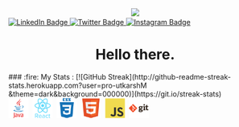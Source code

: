 <div id="header" align="center">
  <img src="https://img.freepik.com/premium-vector/programmer-concentrated-working-project-developing-programming-coding-technologies_569013-332.jpg?w=2000" width="500"/>
</div>
<div id="badges">
  <a href="https://www.linkedin.com/in/utkarsh-maurya-090062253/">
    <img src="https://img.shields.io/badge/LinkedIn-blue?style=for-the-badge&logo=linkedin&logoColor=white" alt="LinkedIn Badge"/>
  </a>
    <a href="https://twitter.com/Utkarsh70354118">
    <img src="https://img.shields.io/badge/Twitter-blue?style=for-the-badge&logo=twitter&logoColor=white" alt="Twitter Badge"/>
  </a>
  <a href="https://www.instagram.com/utkarsh_maurya17/">
    <img src="https://img.shields.io/badge/-Instagram-blue"width=100 alt="Instagram Badge"/>
  </a>
</div>
 <h1 style="text-align:center;">Hello there.</h1>
 ### :fire: My Stats :
[![GitHub Streak](http://github-readme-streak-stats.herokuapp.com?user=pro-utkarshM &theme=dark&background=000000)](https://git.io/streak-stats) <div>
  <img src="https://github.com/devicons/devicon/blob/master/icons/java/java-original-wordmark.svg" title="Java" alt="Java" width="40" height="40"/>&nbsp;
  <img src="https://github.com/devicons/devicon/blob/master/icons/react/react-original-wordmark.svg" title="React" alt="React" width="40" height="40"/>&nbsp;
  <img src="https://github.com/devicons/devicon/blob/master/icons/css3/css3-plain-wordmark.svg"  title="CSS3" alt="CSS" width="40" height="40"/>&nbsp;
  <img src="https://github.com/devicons/devicon/blob/master/icons/html5/html5-original.svg" title="HTML5" alt="HTML" width="40" height="40"/>&nbsp;
  <img src="https://github.com/devicons/devicon/blob/master/icons/javascript/javascript-original.svg" title="JavaScript" alt="JavaScript" width="40" height="40"/>&nbsp;
  <img src="https://github.com/devicons/devicon/blob/master/icons/git/git-original-wordmark.svg" title="Git" **alt="Git" width="40" height="40"/>
</div>
